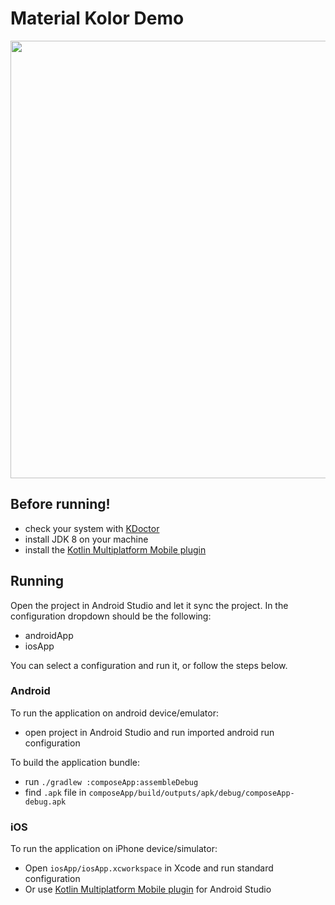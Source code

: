 # Material Kolor Demo

<img width="700px" src="../art/demo.png" />

## Before running!

- check your system with [KDoctor](https://github.com/Kotlin/kdoctor)
- install JDK 8 on your machine
- install
  the [Kotlin Multiplatform Mobile plugin](https://plugins.jetbrains.com/plugin/14936-kotlin-multiplatform-mobile)

## Running

Open the project in Android Studio and let it sync the project. In the configuration dropdown should
be the following:

- androidApp
- iosApp

You can select a configuration and run it, or follow the steps below.

### Android

To run the application on android device/emulator:

- open project in Android Studio and run imported android run configuration

To build the application bundle:

- run `./gradlew :composeApp:assembleDebug`
- find `.apk` file in `composeApp/build/outputs/apk/debug/composeApp-debug.apk`

### iOS

To run the application on iPhone device/simulator:

- Open `iosApp/iosApp.xcworkspace` in Xcode and run standard configuration
- Or
  use [Kotlin Multiplatform Mobile plugin](https://plugins.jetbrains.com/plugin/14936-kotlin-multiplatform-mobile)
  for Android Studio
